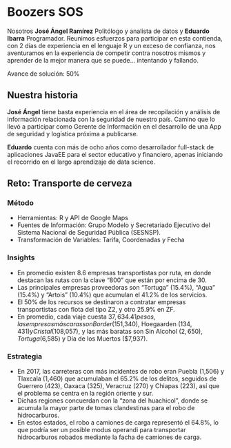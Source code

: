 # Boozers SOS
Nosotros **José Ángel Ramírez** Politólogo y analista de datos y **Eduardo Ibarra** Programador. Reunimos esfuerzos para participar en esta contienda, con 2 días de experiencia en el lenguaje R y un exceso de confianza, nos aventuramos en la experiencia de competir contra nosotros mismos y aprender de la mejor manera que se puede... intentando y fallando.

Avance de solución: 50%

## Nuestra historia
**José Ángel** tiene basta experiencia en el área de recopilación y análisis de información relacionada con la seguridad de nuestro país. Camino que lo llevó a participar como Gerente de Información en el desarrollo de una App de seguridad y logística próxima a publicarse.

**Eduardo** cuenta con más de ocho años como desarrollador full-stack de aplicaciones JavaEE para el sector educativo y financiero, apenas iniciando el recorrido en el largo aprendizaje de data science.

## Reto: Transporte de cerveza

### Método
* Herramientas: R y API de Google Maps
* Fuentes de Información: Grupo Modelo y Secretariado Ejecutivo del Sistema Nacional de Seguridad Pública (SESNSP).
* Transformación de Variables: Tarifa, Coordenadas y Fecha

### Insights
* En promedio existen 8.6 empresas transportistas por ruta, en donde destacan las rutas con la clave “800” que están por encima de 30.
* Las principales empresas proveedoras son “Tortuga” (15.4%), “Agua” (15.4%) y “Artois” (10.4%) que acumulan el 41.2% de los servicios.
* El 50% de los recursos se destinaron a contratar empresas transportistas con flota del tipo Z2, y otro 25.9% en ZF.
* En promedio, cada viaje cuesta  $37,634.41 pesos, las empresas más caras son Border ($151,340), Hoegaarden ($134,431) y Cristal ($108,057), y las más baratas son Sin Alcohol ($2,650), Tortuga ($6,585) y Día de los Muertos ($7,937).

### Estrategia
* En 2017, las carreteras con más incidentes de robo eran Puebla (1,506) y Tlaxcala (1,460) que acumulaban el 65.2% de los delitos, seguidos de Guerrero (423), Oaxaca (325), Veracruz (270) y Chiapas (223), así que el problema se centra en la región oriente y sur.
* Dichas regiones concuerdan con la “zona del huachicol”, donde se acumula la mayor parte de tomas clandestinas para el robo de hidrocarburos.
* En estos estados, el robo a camiones de carga representó el 64.8%, lo que podría ser un posible modus operandi para transportar hidrocarburos robados mediante la facha de camiones de carga.
